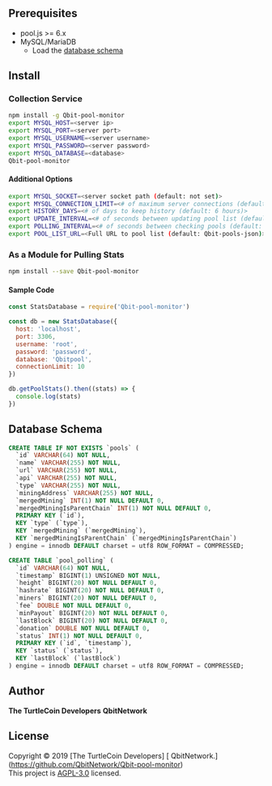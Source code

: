
<h1 align="center"></h1>
<p>
 
</p>

## Prerequisites

* pool.js >= 6.x
* MySQL/MariaDB
  * Load the [database schema](#database-schema)

## Install



### Collection Service

```sh
npm install -g Qbit-pool-monitor
export MYSQL_HOST=<server ip>
export MYSQL_PORT=<server port>
export MYSQL_USERNAME=<server username>
export MYSQL_PASSWORD=<server password>
export MYSQL_DATABASE=<database>
Qbit-pool-monitor
```

#### Additional Options

```sh
export MYSQL_SOCKET=<server socket path (default: not set)>
export MYSQL_CONNECTION_LIMIT=<# of maximum server connections (default: 10)>
export HISTORY_DAYS=<# of days to keep history (default: 6 hours)>
export UPDATE_INTERVAL=<# of seconds between updating pool list (default: 1 hour)>
export POLLING_INTERVAL=<# of seconds between checking pools (default: 15s)>
export POOL_LIST_URL=<Full URL to pool list (default: Qbit-pools-json)>
```

### As a Module for Pulling Stats

```sh
npm install --save Qbit-pool-monitor
```

#### Sample Code

```javascript
const StatsDatabase = require('Qbit-pool-monitor')

const db = new StatsDatabase({
  host: 'localhost',
  port: 3306,
  username: 'root',
  password: 'password',
  database: 'Qbitpool',
  connectionLimit: 10
})

db.getPoolStats().then((stats) => {
  console.log(stats)
})
```

## Database Schema

```sql
CREATE TABLE IF NOT EXISTS `pools` (
  `id` VARCHAR(64) NOT NULL, 
  `name` VARCHAR(255) NOT NULL, 
  `url` VARCHAR(255) NOT NULL, 
  `api` VARCHAR(255) NOT NULL, 
  `type` VARCHAR(255) NOT NULL, 
  `miningAddress` VARCHAR(255) NOT NULL, 
  `mergedMining` INT(1) NOT NULL DEFAULT 0, 
  `mergedMiningIsParentChain` INT(1) NOT NULL DEFAULT 0,
  PRIMARY KEY (`id`),
  KEY `type` (`type`), 
  KEY `mergedMining` (`mergedMining`), 
  KEY `mergedMiningIsParentChain` (`mergedMiningIsParentChain`)
) engine = innodb DEFAULT charset = utf8 ROW_FORMAT = COMPRESSED;

CREATE TABLE `pool_polling` (
  `id` VARCHAR(64) NOT NULL, 
  `timestamp` BIGINT(1) UNSIGNED NOT NULL, 
  `height` BIGINT(20) NOT NULL DEFAULT 0, 
  `hashrate` BIGINT(20) NOT NULL DEFAULT 0, 
  `miners` BIGINT(20) NOT NULL DEFAULT 0, 
  `fee` DOUBLE NOT NULL DEFAULT 0, 
  `minPayout` BIGINT(20) NOT NULL DEFAULT 0, 
  `lastBlock` BIGINT(20) NOT NULL DEFAULT 0, 
  `donation` DOUBLE NOT NULL DEFAULT 0, 
  `status` INT(1) NOT NULL DEFAULT 0,
  PRIMARY KEY (`id`, `timestamp`), 
  KEY `status` (`status`), 
  KEY `lastBlock` (`lastBlock`)
) engine = innodb DEFAULT charset = utf8 ROW_FORMAT = COMPRESSED;
```

## Author

**The TurtleCoin Developers**
**QbitNetwork**

## License

Copyright © 2019 [The TurtleCoin Developers] [ QbitNetwork.]<br />(https://github.com/QbitNetwork/Qbit-pool-monitor)<br />
This project is [AGPL-3.0](https://github.com/QbitNetwork/cryptodira/blob/master/LICENSE) licensed.

